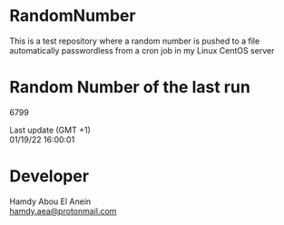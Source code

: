 # RandomNumber    
This is a test repository where a random number is pushed to a file automatically passwordless from a cron job in my Linux CentOS server    
# Random Number of the last run   
6799
      
Last update (GMT +1)    
01/19/22 16:00:01
# Developer    
Hamdy Abou El Anein   
hamdy.aea@protonmail.com

